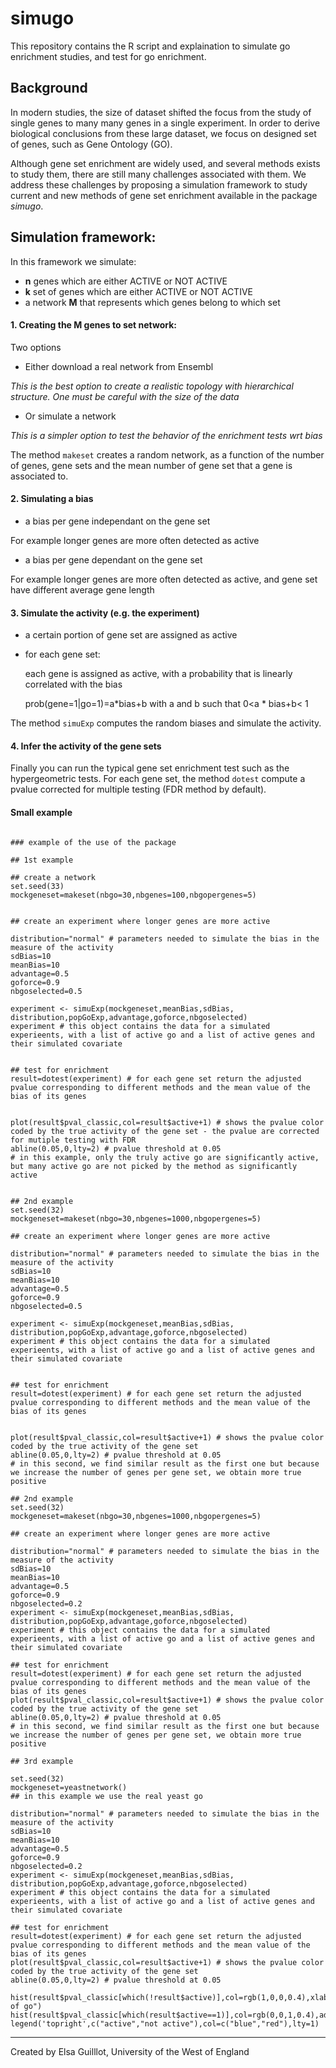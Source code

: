 # simugo

This repository contains the R script and explaination to simulate go enrichment studies, and test for go enrichment.


## Background

In modern studies, the size of dataset shifted the focus from the study of single genes to many many genes in a single experiment. In order to  derive  biological conclusions from these large dataset, we focus on designed set of genes, such as Gene Ontology (GO).

Although gene set enrichment are widely used, and several methods exists to study them, there are still many challenges associated with them. We address these challenges by proposing a simulation framework to study current and new methods of gene set enrichment available in the package *simugo*.



## Simulation framework:

In this framework we simulate:

* **n** genes which are either ACTIVE or NOT ACTIVE
* **k** set of genes which are either ACTIVE or NOT ACTIVE
* a network **M** that represents which genes belong to which set

#### 1. Creating the M genes to set network:

Two options

- Either download a real network from Ensembl
 
 *This is the best option to create a realistic topology with hierarchical structure. One must be careful with the size of the data*
 

- Or simulate a network

*This is a simpler option to test the behavior of the enrichment tests wrt bias*

The method  `makeset` creates a random network, as a function of the number of genes, gene sets and the mean number of gene set that a gene is associated to.

#### 2. Simulating a bias 

* a bias per gene independant on the gene set

For example longer genes are more often detected as active

* a bias per gene dependant on the gene set

For example longer genes are more often detected as active, and gene set have different average gene length


#### 3. Simulate the activity (e.g. the experiment)

* a certain portion of gene set are assigned as active
* for each gene set:

   each gene is assigned as active, with a probability that is linearly correlated with the bias

   prob(gene=1|go=1)=a\*bias+b with a and b such that  0<a \* bias+b< 1 

The method `simuExp` computes the random biases and simulate the activity.

#### 4. Infer the activity of the gene sets

Finally you can run the typical gene set enrichment test such as the hypergeometric tests. For each gene set, the method `dotest` compute a pvalue corrected for multiple testing (FDR method by default).


#### Small example


```

### example of the use of the package

## 1st example

## create a network
set.seed(33)
mockgeneset=makeset(nbgo=30,nbgenes=100,nbgopergenes=5)


## create an experiment where longer genes are more active

distribution="normal" # parameters needed to simulate the bias in the measure of the activity
sdBias=10
meanBias=10
advantage=0.5
goforce=0.9
nbgoselected=0.5

experiment <- simuExp(mockgeneset,meanBias,sdBias, distribution,popGoExp,advantage,goforce,nbgoselected)
experiment # this object contains the data for a simulated experieents, with a list of active go and a list of active genes and their simulated covariate


## test for enrichment 
result=dotest(experiment) # for each gene set return the adjusted pvalue corresponding to different methods and the mean value of the bias of its genes


plot(result$pval_classic,col=result$active+1) # shows the pvalue color coded by the true activity of the gene set - the pvalue are corrected for mutiple testing with FDR
abline(0.05,0,lty=2) # pvalue threshold at 0.05
# in this example, only the truly active go are significantly active, but many active go are not picked by the method as significantly active


## 2nd example
set.seed(32)
mockgeneset=makeset(nbgo=30,nbgenes=1000,nbgopergenes=5)

## create an experiment where longer genes are more active

distribution="normal" # parameters needed to simulate the bias in the measure of the activity
sdBias=10
meanBias=10
advantage=0.5
goforce=0.9
nbgoselected=0.5

experiment <- simuExp(mockgeneset,meanBias,sdBias, distribution,popGoExp,advantage,goforce,nbgoselected)
experiment # this object contains the data for a simulated experieents, with a list of active go and a list of active genes and their simulated covariate


## test for enrichment 
result=dotest(experiment) # for each gene set return the adjusted pvalue corresponding to different methods and the mean value of the bias of its genes


plot(result$pval_classic,col=result$active+1) # shows the pvalue color coded by the true activity of the gene set
abline(0.05,0,lty=2) # pvalue threshold at 0.05
# in this second, we find similar result as the first one but because we increase the number of genes per gene set, we obtain more true positive

## 2nd example
set.seed(32)
mockgeneset=makeset(nbgo=30,nbgenes=1000,nbgopergenes=5)

## create an experiment where longer genes are more active

distribution="normal" # parameters needed to simulate the bias in the measure of the activity
sdBias=10
meanBias=10
advantage=0.5
goforce=0.9
nbgoselected=0.2
experiment <- simuExp(mockgeneset,meanBias,sdBias, distribution,popGoExp,advantage,goforce,nbgoselected)
experiment # this object contains the data for a simulated experieents, with a list of active go and a list of active genes and their simulated covariate

## test for enrichment 
result=dotest(experiment) # for each gene set return the adjusted pvalue corresponding to different methods and the mean value of the bias of its genes
plot(result$pval_classic,col=result$active+1) # shows the pvalue color coded by the true activity of the gene set
abline(0.05,0,lty=2) # pvalue threshold at 0.05
# in this second, we find similar result as the first one but because we increase the number of genes per gene set, we obtain more true positive

## 3rd example

set.seed(32)
mockgeneset=yeastnetwork()
## in this example we use the real yeast go 

distribution="normal" # parameters needed to simulate the bias in the measure of the activity
sdBias=10
meanBias=10
advantage=0.5
goforce=0.9
nbgoselected=0.2
experiment <- simuExp(mockgeneset,meanBias,sdBias, distribution,popGoExp,advantage,goforce,nbgoselected)
experiment # this object contains the data for a simulated experieents, with a list of active go and a list of active genes and their simulated covariate

## test for enrichment 
result=dotest(experiment) # for each gene set return the adjusted pvalue corresponding to different methods and the mean value of the bias of its genes
plot(result$pval_classic,col=result$active+1) # shows the pvalue color coded by the true activity of the gene set
abline(0.05,0,lty=2) # pvalue threshold at 0.05

hist(result$pval_classic[which(!result$active)],col=rgb(1,0,0,0.4),xlab="pvalue",ylab="number of go")
hist(result$pval_classic[which(result$active==1)],col=rgb(0,0,1,0.4),add=T)
legend('topright',c("active","not active"),col=c("blue","red"),lty=1)

```

----------------------------------

Created by Elsa Guilllot, University of the West of England
